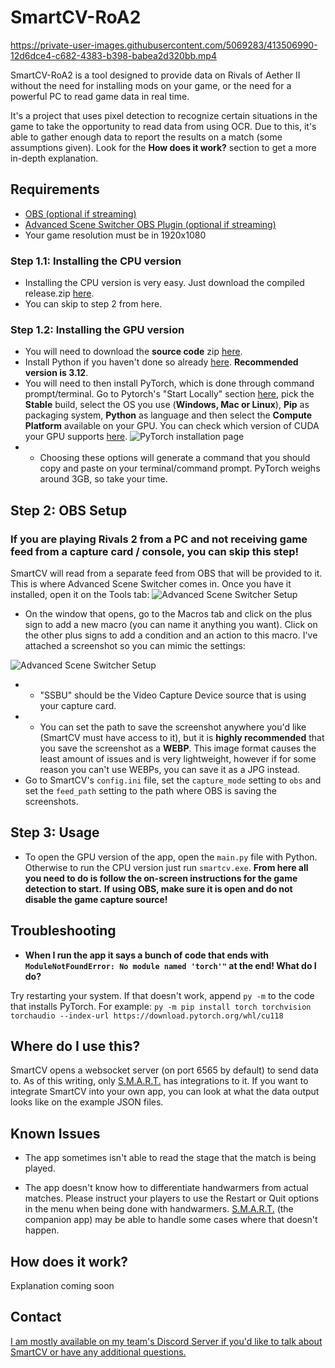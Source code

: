 # SmartCV-RoA2

https://private-user-images.githubusercontent.com/5069283/413506990-12d6dce4-c682-4383-b398-babea2d320bb.mp4

SmartCV-RoA2 is a tool designed to provide data on Rivals of Aether II without the need for installing mods on your game, or the need for a powerful PC to read game data in real time. 

It's a project that uses pixel detection to recognize certain situations in the game to take the opportunity to read data from using OCR. Due to this, it's able to gather enough data to report the results on a match (some assumptions given). Look for the **How does it work?** section to get a more in-depth explanation.

## Requirements
- [OBS (optional if streaming)](https://obsproject.com/download)
- [Advanced Scene Switcher OBS Plugin (optional if streaming)](https://github.com/WarmUpTill/SceneSwitcher/releases)
- Your game resolution must be in 1920x1080

### Step 1.1: Installing the CPU version
- Installing the CPU version is very easy. Just download the compiled release.zip [here](https://github.com/skpeter/smartcv/releases).
- You can skip to step 2 from here.
### Step 1.2: Installing the GPU version
- You will need to download the **source code** zip [here](https://github.com/skpeter/smartcv/releases).
- Install Python if you haven't done so already [here](https://www.python.org/downloads/). **Recommended version is 3.12**.
- You will need to then install PyTorch, which is done through command prompt/terminal. Go to Pytorch's "Start Locally" section [here](https://pytorch.org/get-started/locally/), pick the **Stable** build, select the OS you use (**Windows, Mac or Linux**), **Pip** as packaging system, **Python** as language and then select the **Compute Platform** available on your GPU. You can check which version of CUDA your GPU supports [here](https://en.wikipedia.org/wiki/CUDA#GPUs_supported).
![PyTorch installation page](img/install1.jpg)
- - Choosing these options will generate a command that you should copy and paste on your terminal/command prompt. PyTorch weighs around 3GB, so take your time.

## Step 2: OBS Setup
### If you are playing Rivals 2 from a PC and not receiving game feed from a capture card / console, you can skip this step!

SmartCV will read from a separate feed from OBS that will be provided to it. This is where Advanced Scene Switcher comes in. Once you have it installed, open it on the Tools tab:
![Advanced Scene Switcher Setup](img/guide1.jpg)
- On the window that opens, go to the Macros tab and click on the plus sign to add a new macro (you can name it anything you want). Click on the other plus signs to add a condition and an action to this macro. I've attached a screenshot so you can mimic the settings:

![Advanced Scene Switcher Setup](img/guide2.jpg)
- - "SSBU" should be the Video Capture Device source that is using your capture card.
- - You can set the path to save the screenshot anywhere you'd like (SmartCV must have access to it), but it is **highly recommended** that you save the screenshot as a **WEBP**. This image format causes the least amount of issues and is very lightweight, however if for some reason you can't use WEBPs, you can save it as a JPG instead. 
- Go to SmartCV's `config.ini` file, set the `capture_mode` setting to `obs` and set the `feed_path` setting to the path where OBS is saving the screenshots.

## Step 3: Usage
- To open the GPU version of the app, open the `main.py` file with Python. Otherwise to run the CPU version just run `smartcv.exe`.
**From here all you need to do is follow the on-screen instructions for the game detection to start.**
**If using OBS, make sure it is open and do not disable the game capture source!**

## Troubleshooting
- **When I run the app it says a bunch of code that ends with `ModuleNotFoundError: No module named 'torch'"` at the end! What do I do?**

Try restarting your system. If that doesn't work, append `py -m` to the code that installs PyTorch. For example: `py -m pip install torch torchvision torchaudio --index-url https://download.pytorch.org/whl/cu118`

## Where do I use this?
SmartCV opens a websocket server (on port 6565 by default) to send data to.
As of this writing, only [S.M.A.R.T.](https://skpeter.github.io/smart-user-guide) has integrations to it. If you want to integrate SmartCV into your own app, you can look at what the data output looks like on the example JSON files.

## Known Issues

- The app sometimes isn't able to read the stage that the match is being played.

- The app doesn't know how to differentiate handwarmers from actual matches. Please instruct your players to use the Restart or Quit options in the menu when being done with handwarmers. [S.M.A.R.T.](https://skpeter.github.io/smart-user-guide) (the companion app) may be able to handle some cases where that doesn't happen.

## How does it work?

Explanation coming soon

## Contact

[I am mostly available on my team's Discord Server if you'd like to talk about SmartCV or have any additional questions.](https://discord.gg/zecMKvF8b5)